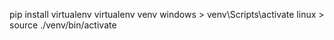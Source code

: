 pip install virtualenv
virtualenv venv
windows > venv\Scripts\activate
linux > source ./venv/bin/activate